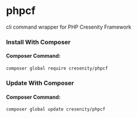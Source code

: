 # phpcf

cli command wrapper for PHP Cresenity Framework

### Install With Composer

#### Composer Command:
`composer global require cresenity/phpcf`

### Update With Composer
#### Composer Command:
`composer global update cresenity/phpcf`